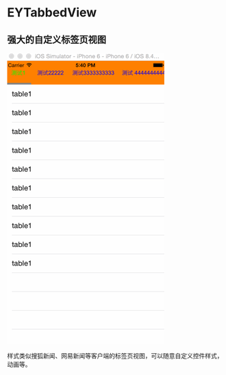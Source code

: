 # EYTabbedView
## 强大的自定义标签页视图

![](https://github.com/elvain-yang/EYTabbedView/blob/master/image/readme.gif)

样式类似搜狐新闻、网易新闻等客户端的标签页视图，可以随意自定义控件样式，动画等。

